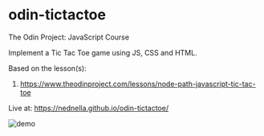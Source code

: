 # odin-tictactoe

The Odin Project: JavaScript Course

Implement a Tic Tac Toe game using JS, CSS and HTML.

Based on the lesson(s):

1. https://www.theodinproject.com/lessons/node-path-javascript-tic-tac-toe

Live at: https://nednella.github.io/odin-tictactoe/

![demo](https://github.com/user-attachments/assets/5dd4420c-5e93-4c70-9d90-dc1a6f0cdb97)
